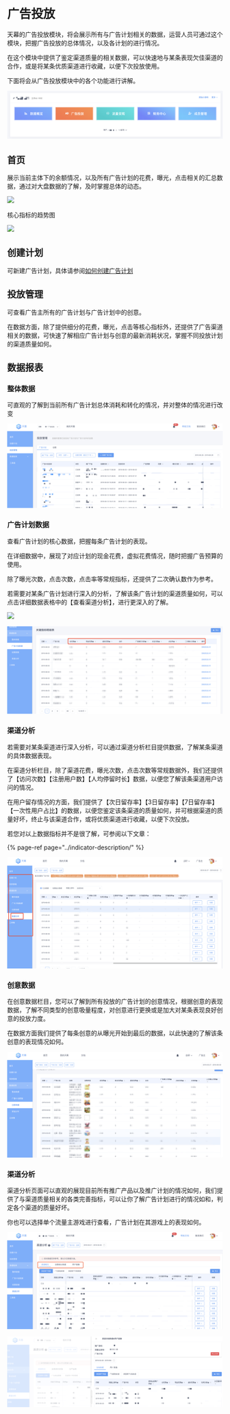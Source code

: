 # 广告投放

天幕的广告投放模块，将会展示所有与广告计划相关的数据，运营人员可通过这个模块，把握广告投放的总体情况，以及各计划的进行情况。

在这个模块中提供了鉴定渠道质量的相关数据，可以快速地与某条表现欠佳渠道的合作，或是将某条优质渠道进行收藏，以便下次投放使用。

下面将会从广告投放模块中的各个功能进行讲解。

![](../../.gitbook/assets/image%20%28119%29.png)

## **首页**

展示当前主体下的余额情况，以及所有广告计划的花费，曝光，点击相关的汇总数据，通过对大盘数据的了解，及时掌握总体的动态。

![](https://cdn.nlark.com/yuque/0/2019/png/254569/1557232337038-32a0de0e-47d4-4670-b45d-92916bb92466.png?x-oss-process=image/resize,w_2000)

核心指标的趋势图

![](https://cdn.nlark.com/yuque/0/2019/png/254569/1557232495507-aa2fbf93-c804-43d5-b42d-489cc538fe08.png?x-oss-process=image/resize,w_2000)

## **创建计划**

可新建广告计划，具体请参阅[如何创建广告计划](../../start/master-start-ad/create-ad.md)

## 投放管理

可查看广告主所有的广告计划与广告计划中的创意。

在数据方面，除了提供细分的花费，曝光，点击等核心指标外，还提供了广告渠道相关的数据，可快速了解相应广告计划与创意的最新消耗状况，掌握不同投放计划的渠道质量如何。

## **数据报表**

### **整体数据**

可直观的了解到当前所有广告计划总体消耗和转化的情况，并对整体的情况进行改变

![](../../.gitbook/assets/image%20%281%29.png)

### 广告计划数据

查看广告计划的核心数据，把握每条广告计划的表现。

在详细数据中，展现了对应计划的现金花费，虚拟花费情况，随时把握广告预算的使用。

除了曝光次数，点击次数，点击率等常规指标，还提供了二次确认数作为参考。

若需要对某条广告计划进行深入的分析，了解该条广告计划的渠道质量如何，可以点击详细数据表格中的【查看渠道分析】，进行更深入的了解。

![](https://cdn.nlark.com/yuque/0/2019/png/254569/1557233356515-24d78a52-587e-4ec1-a4b5-a740eda56603.png?x-oss-process=image/resize,w_2000)

![](../../.gitbook/assets/image%20%28128%29.png)

### 渠道分析

若需要对某条渠道进行深入分析，可以通过渠道分析栏目提供数据，了解某条渠道的具体数据表现。

在渠道分析栏目，除了渠道花费，曝光次数，点击次数等常规数据外，我们还提供了【访问次数】【注册用户数】【人均停留时长】数据，以便您了解该条渠道用户访问的情况。

在用户留存情况的方面，我们提供了【次日留存率】【3日留存率】【7日留存率】【一次性用户占比】的数据，以便您鉴定该条渠道的质量如何，并可根据渠道的质量好坏，终止与该渠道合作，或将优质渠道进行收藏，以便下次投放。

若您对以上数据指标并不是很了解，可参阅以下文章：

{% page-ref page="../indicator-description/" %}

![](../../.gitbook/assets/image%20%2865%29.png)

### 创意数据

在创意数据栏目，您可以了解到所有投放的广告计划的创意情况，根据创意的表现数据，了解不同类型的创意吸量程度，对创意进行更换或是加大对某条表现良好创意的投放力度。

在数据方面我们提供了每条创意的从曝光开始到最后的数据，以此快速的了解该条创意的表现情况如何。

![](../../.gitbook/assets/image%20%28159%29.png)

### 渠道分析

渠道分析页面可以直观的展现目前所有推广产品以及推广计划的情况如何，我们提供了与渠道质量相关的各类完善指标，可以让你了解广告计划进行的情况如和，判定各个渠道的质量好坏。

你也可以选择单个流量主游戏进行查看，广告计划在其游戏上的表现如何。

![](../../.gitbook/assets/image%20%2820%29.png)

![](../../.gitbook/assets/image%20%28135%29.png)

